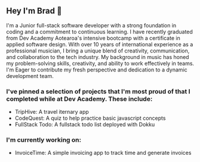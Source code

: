 ## Hey I'm Brad 👋

I'm a Junior full-stack software developer with a strong foundation in coding and a commitment to continuous learning. I have recently graduated from Dev Academy Aotearoa's intensive bootcamp with a certificate in applied software design. 
With over 10 years of international experience as a professional musician, I bring a unique blend of creativity, communication, and collaboration to the tech industry. My background in music has honed my problem-solving skills, creativity, and ability to work effectively in teams. I'm Eager to contribute my fresh perspective and dedication to a dynamic development team.

### I've pinned a selection of projects that I'm most proud of that I completed while at Dev Academy. These include:

 - TripHive: A travel iternary app
 - CodeQuest: A quiz to help practice basic javascript concepts
 - FullStack Todo: A fullstack todo list deployed with Dokku

### I'm currently working on:

- InvoiceTime: A simple invoicing app to track time and generate invoices


<!--
**bradacraig/bradacraig** is a ✨ _special_ ✨ repository because its `README.md` (this file) appears on your GitHub profile.

Here are some ideas to get you started:

- 🔭 I’m currently working on ...
- 🌱 I’m currently learning ...
- 👯 I’m looking to collaborate on ...
- 🤔 I’m looking for help with ...
- 💬 Ask me about ...
- 📫 How to reach me: ...
- 😄 Pronouns: ...
- ⚡ Fun fact: ...
-->
